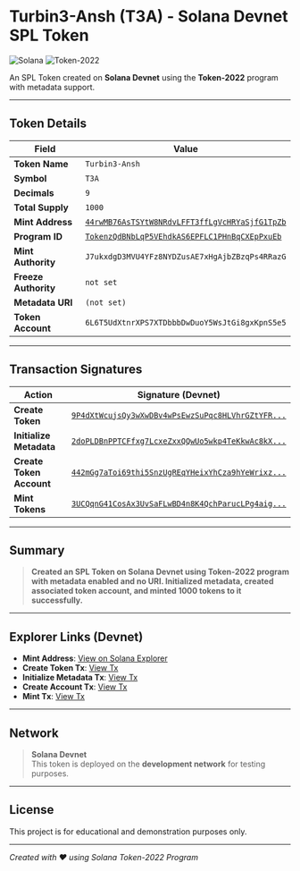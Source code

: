 # Turbin3-Ansh (T3A) - Solana Devnet SPL Token

![Solana](https://img.shields.io/badge/Solana-Devnet-14F195?style=for-the-badge&logo=solana)
![Token-2022](https://img.shields.io/badge/Program-Token--2022-000000?style=for-the-badge)

An SPL Token created on **Solana Devnet** using the **Token-2022** program with metadata support.

---

## Token Details

| Field               | Value |
|---------------------|-------|
| **Token Name**      | `Turbin3-Ansh` |
| **Symbol**          | `T3A` |
| **Decimals**        | `9` |
| **Total Supply**    | `1000`  |
| **Mint Address**    | [`44rwMB76AsTSYtW8NRdvLFFT3ffLgVcHRYaSjfG1TpZb`](https://explorer.solana.com/address/44rwMB76AsTSYtW8NRdvLFFT3ffLgVcHRYaSjfG1TpZb?cluster=devnet) |
| **Program ID**      | [`TokenzQdBNbLqP5VEhdkAS6EPFLC1PHnBqCXEpPxuEb`](https://explorer.solana.com/address/TokenzQdBNbLqP5VEhdkAS6EPFLC1PHnBqCXEpPxuEb?cluster=devnet) |
| **Mint Authority**  | `J7ukxdgD3MVU4YFz8NYDZusAE7xHgAjbZBzqPs4RRazG` |
| **Freeze Authority**| `not set` |
| **Metadata URI**    | `(not set)` |
| **Token Account**   | `6L6T5UdXtnrXPS7XTDbbbDwDuoY5WsJtGi8gxKpnS5e5` |

---

## Transaction Signatures

| Action                     | Signature (Devnet) |
|----------------------------|--------------------|
| **Create Token**           | [`9P4dXtWcujsQy3wXwDBv4wPsEwzSuPqc8HLVhrGZtYFR...`](https://explorer.solana.com/tx/9P4dXtWcujsQy3wXwDBv4wPsEwzSuPqc8HLVhrGZtYFRwUrjvoLGfrvYseWWJfvd6VwWLQAfM275d9vwLhCAFKk?cluster=devnet) |
| **Initialize Metadata**    | [`2doPLDBnPPTCFfxg7LcxeZxxQQwUo5wkp4TeKkwAc8kX...`](https://explorer.solana.com/tx/2doPLDBnPPTCFfxg7LcxeZxxQQwUo5wkp4TeKkwAc8kXbdo3F9o7kqpZ6rujbtnoZ74odMKjkcnsEQLToPqvdM4T?cluster=devnet) |
| **Create Token Account**   | [`442mGg7aToi69thi5SnzUgREqYHeixYhCza9hYeWrixz...`](https://explorer.solana.com/tx/442mGg7aToi69thi5SnzUgREqYHeixYhCza9hYeWrixzGGr8Aej6gGJ7ufuCuc1rPYegTskMv8tHKpxqgJAZGkB7?cluster=devnet) |
| **Mint Tokens**            | [`3UCQqnG41CosAx3UvSaFLwBD4n8K4QchParucLPg4aig...`](https://explorer.solana.com/tx/3UCQqnG41CosAx3UvSaFLwBD4n8K4QchParucLPg4aigkdLNHQyZqC3PT4ycP2xamq7RJ6BGd4hXjPSEoM1bmPzA?cluster=devnet) |

---

## Summary

> **Created an SPL Token on Solana Devnet using Token-2022 program with metadata enabled and no URI. Initialized metadata, created associated token account, and minted 1000 tokens to it successfully.**

---

## Explorer Links (Devnet)

- **Mint Address**: [View on Solana Explorer](https://explorer.solana.com/address/44rwMB76AsTSYtW8NRdvLFFT3ffLgVcHRYaSjfG1TpZb?cluster=devnet)
- **Create Token Tx**: [View Tx](https://explorer.solana.com/tx/9P4dXtWcujsQy3wXwDBv4wPsEwzSuPqc8HLVhrGZtYFRwUrjvoLGfrvYseWWJfvd6VwWLQAfM275d9vwLhCAFKk?cluster=devnet)
- **Initialize Metadata Tx**: [View Tx](https://explorer.solana.com/tx/2doPLDBnPPTCFfxg7LcxeZxxQQwUo5wkp4TeKkwAc8kXbdo3F9o7kqpZ6rujbtnoZ74odMKjkcnsEQLToPqvdM4T?cluster=devnet)
- **Create Account Tx**: [View Tx](https://explorer.solana.com/tx/442mGg7aToi69thi5SnzUgREqYHeixYhCza9hYeWrixzGGr8Aej6gGJ7ufuCuc1rPYegTskMv8tHKpxqgJAZGkB7?cluster=devnet)
- **Mint Tx**: [View Tx](https://explorer.solana.com/tx/3UCQqnG41CosAx3UvSaFLwBD4n8K4QchParucLPg4aigkdLNHQyZqC3PT4ycP2xamq7RJ6BGd4hXjPSEoM1bmPzA?cluster=devnet)

---

## Network

> **Solana Devnet**  
> This token is deployed on the **development network** for testing purposes.

---

## License

This project is for educational and demonstration purposes only.

---

*Created with ❤️ using Solana Token-2022 Program*
